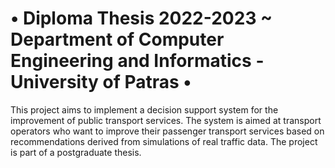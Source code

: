 # • Diploma Thesis 2022-2023 ~ Department of Computer Engineering and Informatics - University of Patras •
This project aims to implement a decision support system for the improvement of public transport services. The system is aimed at transport operators who want to improve their passenger transport services based on recommendations derived from simulations of real traffic data. The project is part of a postgraduate thesis.
